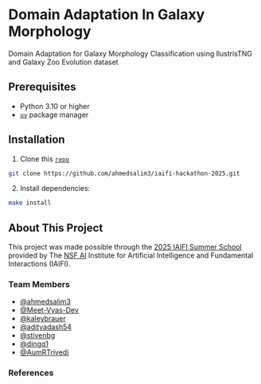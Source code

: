 Domain Adaptation In Galaxy Morphology
======================================

Domain Adaptation for Galaxy Morphology Classification using llustrisTNG and Galaxy Zoo Evolution dataset

## Prerequisites

- Python 3.10 or higher
- [`uv`](https://docs.astral.sh/uv/getting-started/installation/) package manager

## Installation

1. Clone this [`repo`](https://github.com/ahmedsalim3/iaifi-hackathon-2025.git)

```bash
git clone https://github.com/ahmedsalim3/iaifi-hackathon-2025.git
```

2. Install dependencies:

```bash
make install
```

## About This Project

This project was made possible through the [2025 IAIFI Summer School](https://github.com/iaifi/summer-school-2025) provided by The [NSF AI](https://iaifi.org/) Institute for Artificial Intelligence and Fundamental Interactions (IAIFI).

### Team Members

- [@ahmedsalim3](https://ahmedsalim3.github.io/)
- [@Meet-Vyas-Dev](https://meet-vyas-dev.github.io/)
- [@kaleybrauer](https://www.kaleybrauer.com/)
- [@adityadash54](https://github.com/adityadash54)
- [@stivenbg](https://github.com/stivenbg)
- [@dingq1](https://github.com/dingq1)
- [@AumRTrivedi](https://github.com/AumRTrivedi)

### References
